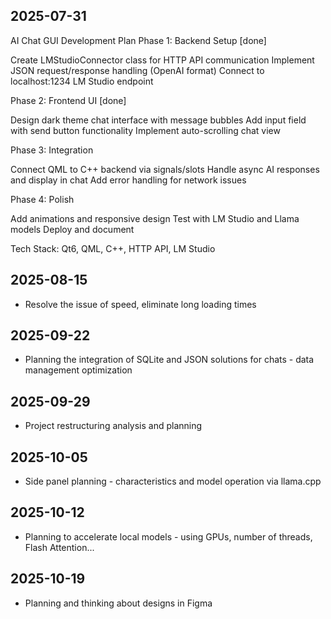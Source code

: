 ## 2025-07-31
AI Chat GUI Development Plan
Phase 1: Backend Setup [done]

Create LMStudioConnector class for HTTP API communication
Implement JSON request/response handling (OpenAI format)
Connect to localhost:1234 LM Studio endpoint

Phase 2: Frontend UI [done]

Design dark theme chat interface with message bubbles
Add input field with send button functionality
Implement auto-scrolling chat view

Phase 3: Integration

Connect QML to C++ backend via signals/slots
Handle async AI responses and display in chat
Add error handling for network issues

Phase 4: Polish

Add animations and responsive design
Test with LM Studio and Llama models
Deploy and document

Tech Stack: Qt6, QML, C++, HTTP API, LM Studio

## 2025-08-15
- Resolve the issue of speed, eliminate long loading times

## 2025-09-22
- Planning the integration of SQLite and JSON solutions for chats - data management optimization

## 2025-09-29
- Project restructuring analysis and planning

## 2025-10-05
- Side panel planning - characteristics and model operation via llama.cpp

## 2025-10-12
- Planning to accelerate local models - using GPUs, number of threads, Flash Attention...

## 2025-10-19
- Planning and thinking about designs in Figma